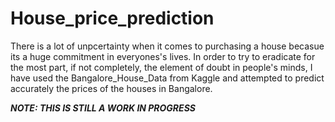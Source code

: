 # House_price_prediction

There is a lot of unpcertainty when it comes to purchasing a house becasue its a huge commitment in everyones's lives. 
In order to try to eradicate for the most part, if not completely, the element of doubt in people's minds, I have used the Bangalore_House_Data from Kaggle and attempted to predict accurately the prices of the houses in Bangalore. 

<i><b><font> NOTE: THIS IS STILL A WORK IN PROGRESS </font></b></i>
